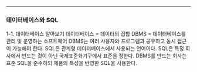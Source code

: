 <hr>

### 데이터베이스와 SQL
1-1.  데이터베이스 알아보기
	데이터베이스 = 데이터의 집합
	DBMS = 데이터베이스를 관리 및 운영하는 소프트웨어
	DBMS는 여러 사용자와 프로그램과 공유하고 동시 접근이 가능해야 한다.
	SQL은 관계형 데이터베이스에서 사용되는 언어이다.
	SQL은 특정 회사에서 만드는 것이 아닌 국제표준화기구에서 표준을 정한다.
	DBMS를 만드는 회사는 표준 SQL을 준수하되 제품의 특성을 반영한 SQL을 사용한다.